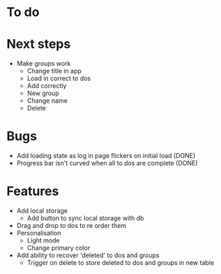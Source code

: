 # To do

# Next steps

- Make groups work
  - Change title in app
  - Load in correct to dos
  - Add correctly
  - New group
  - Change name
  - Delete

# Bugs

- Add loading state as log in page flickers on initial load (DONE)
- Progress bar isn't curved when all to dos are complete (DONE)

# Features

- Add local storage
  - Add button to sync local storage with db
- Drag and drop to dos to re order them
- Personalisation
  - Light mode
  - Change primary color
- Add ability to recover 'deleted' to dos and groups
  - Trigger on delete to store deleted to dos and groups in new table

